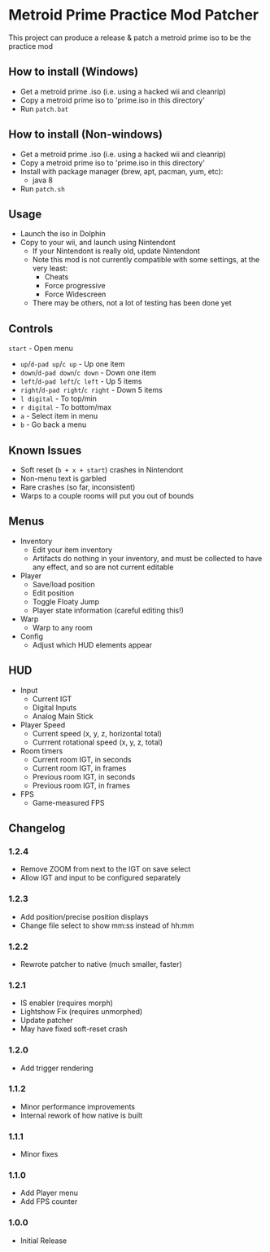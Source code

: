 # Metroid Prime Practice Mod Patcher
This project can produce a release & patch a metroid prime iso to be the practice mod

## How to install (Windows)

- Get a metroid prime .iso (i.e. using a hacked wii and cleanrip)
- Copy a metroid prime iso to 'prime.iso in this directory'
- Run `patch.bat`

## How to install (Non-windows)
- Get a metroid prime .iso (i.e. using a hacked wii and cleanrip)
- Copy a metroid prime iso to 'prime.iso in this directory'
- Install with package manager (brew, apt, pacman, yum, etc): 
    - java 8
- Run `patch.sh`

## Usage
- Launch the iso in Dolphin
- Copy to your wii, and launch using Nintendont
  - If your Nintendont is really old, update Nintendont
  - Note this mod is not currently compatible with some settings, at the very least:
     - Cheats
     - Force progressive
     - Force Widescreen
  - There may be others, not a lot of testing has been done yet
  
## Controls
`start` - Open menu
- `up`/`d-pad up`/`c up` - Up one item
- `down`/`d-pad down`/`c down` - Down one item
- `left`/`d-pad left`/`c left` - Up 5 items
- `right`/`d-pad right`/`c right` - Down 5 items
- `l digital` - To top/min
- `r digital` - To bottom/max
- `a` - Select item in menu
- `b` - Go back a menu

## Known Issues
- Soft reset (`b + x + start`) crashes in Nintendont
- Non-menu text is garbled
- Rare crashes (so far, inconsistent)
- Warps to a couple rooms will put you out of bounds


## Menus
- Inventory
  - Edit your item inventory
  - Artifacts do nothing in your inventory, and must be collected to have any effect, and so are not current editable
- Player
  - Save/load position
  - Edit position
  - Toggle Floaty Jump
  - Player state information (careful editing this!)
- Warp
  - Warp to any room
- Config
  - Adjust which HUD elements appear

## HUD
- Input
  - Current IGT
  - Digital Inputs
  - Analog Main Stick
- Player Speed
  - Current speed (x, y, z, horizontal total)
  - Currrent rotational speed (x, y, z, total)
- Room timers
  - Current room IGT, in seconds
  - Current room IGT, in frames
  - Previous room IGT, in seconds
  - Previous room IGT, in frames
- FPS
  - Game-measured FPS

## Changelog

### 1.2.4
- Remove ZOOM from next to the IGT on save select
- Allow IGT and input to be configured separately

### 1.2.3
- Add position/precise position displays
- Change file select to show mm:ss instead of hh:mm

### 1.2.2
- Rewrote patcher to native (much smaller, faster)

### 1.2.1
- IS enabler (requires morph)
- Lightshow Fix (requires unmorphed)
- Update patcher
- May have fixed soft-reset crash

### 1.2.0
- Add trigger rendering

### 1.1.2
- Minor performance improvements
- Internal rework of how native is built

### 1.1.1
- Minor fixes

### 1.1.0
- Add Player menu
- Add FPS counter

### 1.0.0
 - Initial Release
